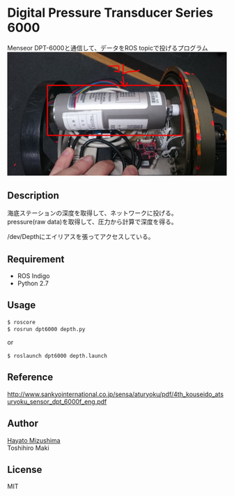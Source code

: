 # Digital Pressure Transducer Series 6000
Menseor DPT-6000と通信して、データをROS topicで投げるプログラム  
![Mensor](./img/dpt6000.jpg "Mensor")

## Description

海底ステーションの深度を取得して、ネットワークに投げる。  
pressure(raw data)を取得して、圧力から計算で深度を得る。  

/dev/Depthにエイリアスを張ってアクセスしている。  

## Requirement

- ROS Indigo
- Python 2.7

## Usage

    $ roscore
    $ rosrun dpt6000 depth.py
or

    $ roslaunch dpt6000 depth.launch

## Reference
http://www.sankyointernational.co.jp/sensa/aturyoku/pdf/4th_kouseido_atsuryoku_sensor_dpt_6000f_eng.pdf

## Author

[Hayato Mizushima](https://twitter.com/hayato_m126)  
Toshihiro Maki  

## License

MIT
